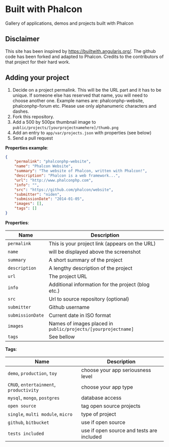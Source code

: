 # Built with Phalcon

Gallery of applications, demos and projects built with Phalcon

## Disclaimer
This site has been inspired by https://builtwith.angularjs.org/.
The github code has been forked and adapted to Phalcon.
Credits to the contributors of that project for their hard work.

## Adding your project
1. Decide on a project permalink. This will be the URL part and it has to be
unique. If someone else has reserved that name, you will need to choose another
one. Example names are: phalconphp-website, phalconphp-forum etc. Please use
only alphanumeric characters and dashes.
2. Fork this repository.
3. Add a 500 by 500px thumbnail image to `public/projects/[yourprojectnamehere]/thumb.png`
4. Add an entry to `app/var/projects.json` with properties (see below)
5. Send a pull request

**Properties example**:

```json
{
    "permalink": "phalconphp-website",
    "name": "Phalcon Website", 
    "summary": "The website of Phalcon, written with Phalcon!", 
    "description": "Phalcon is a web framework...",
    "url": "http://www.phalconphp.com",
    "info": "", 
    "src": "https://github.com/phalcon/website", 
    "submitter": "niden",
    "submissionDate": "2014-01-05",
    "images": [], 
    "tags": []
}
```

**Properties**:

| Name             | Description                                                   |
| ---------------- | ------------------------------------------------------------- |
| `permalink`      | This is your project link (appears on the URL)                |
| `name`           | will be displayed above the screenshot                        |
| `summary`        | A short summary of the project                                |
| `description`    | A lengthy description of the project                          |
| `url`            | The project URL                                               |
| `info`           | Additional information for the project (blog etc.)            |
| `src`            | Url to source repository (optional)                           |
| `submitter`      | Github username                                               |
| `submissionDate` | Current date in ISO format                                    |
| `images`         | Names of images placed in `public/projects/[yourprojectname]` |
| `tags`           | See bellow                                                    |

**Tags**:

| Name                                    | Description                               |
| --------------------------------------- | ----------------------------------------- |
| `demo`, `production`, `toy`             | choose your app seriousness level         |
| `CRUD`, `entertainment`, `productivity` | choose your app type                      |
| `mysql`, `mongo`, `postgres`            | database access                           |
| `open source`                           | tag open source projects                  |
| `single`, `multi module`, `micro`       | type of project                           |
| `github`, `bitbucket`                   | use if open source                        |
| `tests included`                        | use if open source and tests are included |

